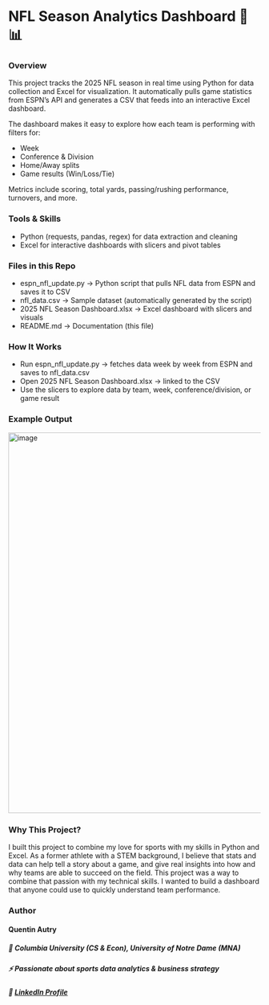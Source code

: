 # NFL Season Analytics Dashboard 🏈📊
### Overview

This project tracks the 2025 NFL season in real time using Python for data collection and Excel for visualization. It automatically pulls game statistics from ESPN’s API and generates a CSV that feeds into an interactive Excel dashboard.

The dashboard makes it easy to explore how each team is performing with filters for:
- Week
- Conference & Division
- Home/Away splits
- Game results (Win/Loss/Tie)

Metrics include scoring, total yards, passing/rushing performance, turnovers, and more.

### Tools & Skills

- Python (requests, pandas, regex) for data extraction and cleaning
- Excel for interactive dashboards with slicers and pivot tables

### Files in this Repo

- espn_nfl_update.py → Python script that pulls NFL data from ESPN and saves it to CSV
- nfl_data.csv → Sample dataset (automatically generated by the script)
- 2025 NFL Season Dashboard.xlsx → Excel dashboard with slicers and visuals
- README.md → Documentation (this file)

### How It Works
- Run espn_nfl_update.py → fetches data week by week from ESPN and saves to nfl_data.csv
- Open 2025 NFL Season Dashboard.xlsx → linked to the CSV
- Use the slicers to explore data by team, week, conference/division, or game result

### Example Output
<img width="1173" height="758" alt="image" src="https://github.com/user-attachments/assets/b31406fb-6d8d-413e-b81a-77f07dc49041" />

### Why This Project?
I built this project to combine my love for sports with my skills in Python and Excel. As a former athlete with a STEM background, I believe that stats and data can help tell a story about a game, and give real insights into how and why teams are able to succeed on the field. This project was a way to combine that passion with my technical skills. I wanted to build a dashboard that anyone could use to quickly understand team performance. 

### Author
#### Quentin Autry
##### 📍 Columbia University (CS & Econ), University of Notre Dame (MNA)
##### ⚡ Passionate about sports data analytics & business strategy
##### 💼 [LinkedIn Profile](https://www.linkedin.com/in/quentin-autry/)
